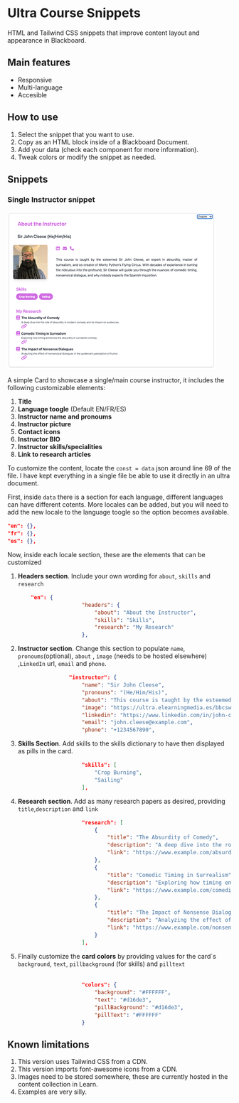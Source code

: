 # Ultra Course Snippets

HTML and Tailwind CSS snippets that improve content layout and appearance in Blackboard.

## Main features

- Responsive
- Multi-language
- Accesible

## How to use

1. Select the snippet that you want to use.
2. Copy as an HTML block inside of a Blackboard Document.
3. Add your data (check each component for more information).
4. Tweak colors or modify the snippet as needed.

## Snippets

### Single Instructor snippet

![about instructor](./demo_img/about_instructor_lg.png)

A simple Card to showcase a single/main course instructor, it includes the following customizable elements:

1. **Title**
2. **Language toogle** (Default EN/FR/ES)
3. **Instructor name and pronoums**
4. **Instructor picture**
5. **Contact icons**
6. **Instructor BIO**
7. **Instructor skills/specialities**
8. **Link to research articles**

To customize the content, locate the `const = data` json around line 69 of the file. I have kept everything in a single file be able to use it directly in an ultra document.

First, inside `data` there is a section for each language, different languages can have different cotents. More locales can be added, but you will need to add the new locale to the language toogle so the option becomes available.

```json
"en": {},
"fr": {},
"es": {},

```

Now, inside each locale section, these are the elements that can be customized

1. **Headers section**. Include your own wording for `about`, `skills` and `research`

    ```json
        "en": {
                        "headers": {
                            "about": "About the Instructor",
                            "skills": "Skills",
                            "research": "My Research"
                        },
    ```

2. **Instructor section**. Change this section to populate `name`, `pronoums`(optional), `about` , `image` (needs to be hosted elsewhere) ,`LinkedIn` url, `email` and `phone`.

    ```json
                    "instructor": {
                        "name": "Sir John Cleese",
                        "pronouns": "(He/Him/His)",
                        "about": "This course is taught by the esteemed Sir John Cleese, an expert in absurdity, master of surrealism, and co-creator of Monty Python’s Flying Circus. With decades of experience in turning the ridiculous into the profound, Sir Cleese will guide you through the nuances of comedic timing, nonsensical dialogue, and why nobody expects the Spanish Inquisition.",
                        "image": "https://ultra.elearningmedia.es/bbcswebdav/xid-669405_1",
                        "linkedin": "https://www.linkedin.com/in/john-cleese/",
                        "email": "john.cleese@example.com",
                        "phone": "+1234567890",
    ```

3. **Skills Section**. Add skills to the skills dictionary to have then displayed as pills in the card.

    ```json
                        "skills": [
                            "Crop Burning",
                            "Sailing"
                        ],
    ```

4. **Research section**. Add as many research papers as desired, providing `title`,`description` and `link` 

    ```json
                        "research": [
                            {
                                "title": "The Absurdity of Comedy",
                                "description": "A deep dive into the role of absurdity in modern comedy and its impact on audiences.",
                                "link": "https://www.example.com/absurdity-comedy"
                            },
                            {
                                "title": "Comedic Timing in Surrealism",
                                "description": "Exploring how timing enhances the absurdity in surrealist comedy.",
                                "link": "https://www.example.com/comedic-timing"
                            },
                            {
                                "title": "The Impact of Nonsense Dialogues",
                                "description": "Analyzing the effect of nonsensical dialogues in the audience's perception of humor.",
                                "link": "https://www.example.com/nonsense-dialogues"
                            }
                        ],
    ```

5. Finally customize the **card colors** by providing values for the card´s `background`, `text`, `pillbackground` (for skills) and `pilltext`

    ```json

                        "colors": {
                            "background": "#FFFFFF",
                            "text": "#d16de3",
                            "pillBackground": "#d16de3",
                            "pillText": "#FFFFFF"
                        }      

    ```

## Known limitations

1. This version uses Tailwind CSS from a CDN.
2. This version imports font-awesome icons from a CDN.
3. Images need to be stored somewhere, these are currently hosted in the content collection in Learn.
4. Examples are very silly.

